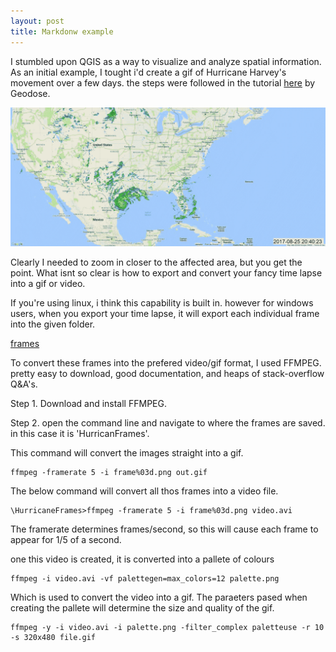 ```yaml
---
layout: post
title: Markdonw example
---
```


I stumbled upon QGIS as a way to visualize and analyze spatial information. As an initial example, I tought 
i'd create a gif of Hurricane Harvey's movement over a few days. the steps were followed in the tutorial [here](http://www.geodose.com/2017/08/creating-hurricane-harvey-track-path-time-lapse-radar.html) by Geodose. 

![Hurricane Katrina gif](/images/file.gif)

Clearly I needed to zoom in closer to the affected area, but you get the point. What isnt so clear is how to export and convert your fancy time lapse into a gif or video. 

If you're using linux, i think this capability is built in. however for windows users, when you export your time lapse, it will export each individual frame into the given folder.

[frames](/images/frame.png)

To convert these frames into the prefered video/gif format, I used FFMPEG. pretty easy to download, good documentation, and heaps of stack-overflow Q&A's. 

Step 1. Download and install FFMPEG. 

Step 2. open the command line and navigate to where the frames are saved. in this case it is 'HurricanFrames'. 

This command will convert the images straight into a gif.
```
ffmpeg -framerate 5 -i frame%03d.png out.gif
```

The below command will convert all thos frames into a video file. 

```
\HurricaneFrames>ffmpeg -framerate 5 -i frame%03d.png video.avi
```
The framerate determines frames/second, so this will cause each frame to appear for 1/5 of a second. 

one this video is created, it is converted into a pallete of colours
```
ffmpeg -i video.avi -vf palettegen=max_colors=12 palette.png
```
Which is used to convert the video into a gif. The paraeters pased when creating the pallete will determine the size and quality of the gif.
```
ffmpeg -y -i video.avi -i palette.png -filter_complex paletteuse -r 10 -s 320x480 file.gif
```